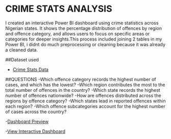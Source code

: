 # CRIME STATS ANALYSIS
I created an interactive Power BI dashboard using crime statistics across Nigerian states. It shows the percentage distribution of offences by region and offence category, and allows users to focus on specific areas or categories for deeper insights.This process included joining 2 tables in my Power BI, i didnt do much preprocessing or cleaning because it was already a cleaned data.

##Dataset used

- <a href = "https://github.com/dipeanthonia/crime-stats/blob/main/2017%20Crime%20Stats%20.xlsx">Crime Stats Data</a>

##QUESTIONS
-Which offence category records the highest number of cases, and which has the lowest?
-Which region contributes the most to the total number of offences in the country?
-Which state records the highest number of offences nationwide?
-How are offences distributed across the regions by offence category?
-Which states lead in reported offences within each region?
-Which offence subcategories account for the highest number of cases across the country?

-<a href = "https://github.com/dipeanthonia/crime-stats/blob/main/Crime%20stats%20dashboard.JPG">Dashboard Preview</a>

-<a href = "https://github.com/dipeanthonia/crime-stats/blob/main/crime%20stats.pbix">View Interactive Dashboard</a>
